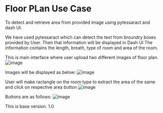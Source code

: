 # Floor PLan Use Case
To detect and retrieve area from provided image using pytessaract and dash UI.

We have used pytessaract which can detect the text from broundry boxes provided by User. Then that information will be displayed in Dash UI
The information contains the length, breath, type of room and area of the room.
 
This is main interface where user upload two different images of floor plan. 
![image](https://user-images.githubusercontent.com/52622703/173566756-f22db187-fbf9-4d20-975e-e38da6b55f88.png)

Images will be displayed as below:
![image](https://user-images.githubusercontent.com/52622703/173567001-d3cfefc9-ec17-4c89-8d32-7f6d1b601ae5.png)

User will make ractangle on the room type to extract the area of the same and click on respective area button
![image](https://user-images.githubusercontent.com/52622703/173567232-9cf59d5f-02c3-4a9e-bf6d-12eb7b2a15ec.png)

Buttons are as follows:
![image](https://user-images.githubusercontent.com/52622703/173567370-662e5a97-425b-4926-8cf7-7636e42c0e71.png)

This is base version. 1.0
